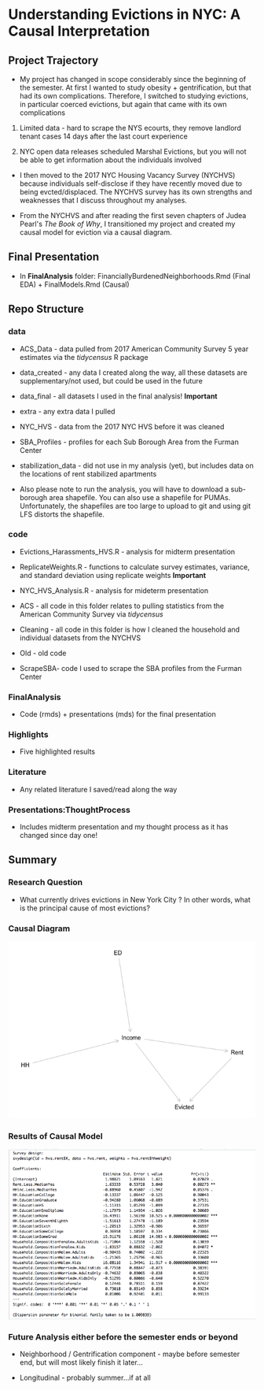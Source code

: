 Understanding Evictions in NYC: A Causal Interpretation
=======================================================

Project Trajectory
------------------

-   My project has changed in scope considerably since the beginning of the semester. At first I wanted to study obesity + gentrification, but that had its own complications. Therefore, I switched to studying evictions, in particular coerced evictions, but again that came with its own complications

1.  Limited data - hard to scrape the NYS ecourts, they remove landlord tenant cases 14 days after the last court experience

2.  NYC open data releases scheduled Marshal Evictions, but you will not be able to get information about the individuals involved

-   I then moved to the 2017 NYC Housing Vacancy Survey (NYCHVS) because individuals self-disclose if they have recently moved due to being evcted/displaced. The NYCHVS survey has its own strengths and weaknesses that I discuss throughout my analyses.

-   From the NYCHVS and after reading the first seven chapters of Judea Pearl's *The Book of Why*, I transitioned my project and created my causal model for eviction via a causal diagram.

Final Presentation
------------------

-   In **FinalAnalysis** folder: FinanciallyBurdenedNeighborhoods.Rmd (Final EDA) + FinalModels.Rmd (Causal)

Repo Structure
--------------

### data

-   ACS\_Data - data pulled from 2017 American Community Survey 5 year estimates via the *tidycensus* R package

-   data\_created - any data I created along the way, all these datasets are supplementary/not used, but could be used in the future

-   data\_final - all datasets I used in the final analysis! **Important**

-   extra - any extra data I pulled

-   NYC\_HVS - data from the 2017 NYC HVS before it was cleaned

-   SBA\_Profiles - profiles for each Sub Borough Area from the Furman Center

-   stabilization\_data - did not use in my analysis (yet), but includes data on the locations of rent stabilized apartments

-   Also please note to run the analysis, you will have to download a sub-borough area shapefile. You can also use a shapefile for PUMAs. Unfortunately, the shapefiles are too large to upload to git and using git LFS distorts the shapefile.

### code

-   Evictions\_Harassments\_HVS.R - analysis for midterm presentation

-   ReplicateWeights.R - functions to calculate survey estimates, variance, and standard deviation using replicate weights **Important**

-   NYC\_HVS\_Analysis.R - analysis for mideterm presentation

-   ACS - all code in this folder relates to pulling statistics from the American Community Survey via *tidycensus*

-   Cleaning - all code in this folder is how I cleaned the household and individual datasets from the NYCHVS

-   Old - old code

-   ScrapeSBA- code I used to scrape the SBA profiles from the Furman Center

### FinalAnalysis

-   Code (rmds) + presentations (mds) for the final presentation

### Highlights

-   Five highlighted results

### Literature

-   Any related literature I saved/read along the way

### Presentations:ThoughtProcess

-   Includes midterm presentation and my thought process as it has changed since day one!

Summary
-------

### Research Question

-   What currently drives evictions in New York City ? In other words, what is the principal cause of most evictions?

### Causal Diagram

![CausalDiagram](./FinalAnalysis/FinalModels_files/figure-markdown_github/causal_model-1.png)

### Results of Causal Model

![Results](./Highlights/Income_Causal_Model_Results.png)

### Future Analysis either before the semester ends or beyond

-   Neighborhood / Gentrification component - maybe before semester end, but will most likely finish it later...

-   Longitudinal - probably summer...if at all
